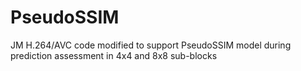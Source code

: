 # PseudoSSIM
JM H.264/AVC code modified to support PseudoSSIM model during prediction assessment in 4x4 and 8x8 sub-blocks
